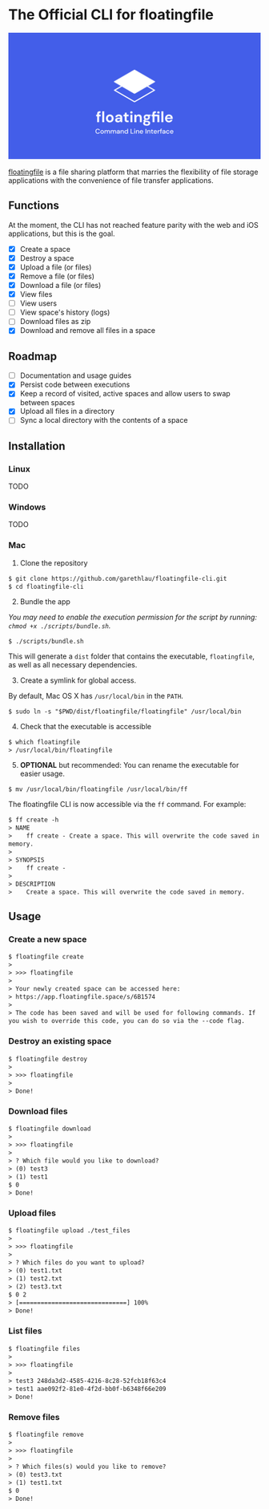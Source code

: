 # The Official CLI for floatingfile

![](/.github/assets/banner.jpg)

[floatingfile](https://floatingfile.space) is a file sharing platform that marries the flexibility of file storage applications with the convenience of file transfer applications.

## Functions

At the moment, the CLI has not reached feature parity with the web and iOS applications, but this is the goal.

- [x] Create a space
- [x] Destroy a space
- [x] Upload a file (or files)
- [x] Remove a file (or files)
- [x] Download a file (or files)
- [x] View files
- [ ] View users
- [ ] View space's history (logs)
- [ ] Download files as zip
- [x] Download and remove all files in a space

## Roadmap

- [ ] Documentation and usage guides
- [x] Persist code between executions
- [x] Keep a record of visited, active spaces and allow users to swap between spaces
- [x] Upload all files in a directory
- [ ] Sync a local directory with the contents of a space

## Installation

### Linux

TODO

### Windows

TODO

### Mac

1. Clone the repository

```
$ git clone https://github.com/garethlau/floatingfile-cli.git
$ cd floatingfile-cli
```

2. Bundle the app

_You may need to enable the execution permission for the script by running: `chmod +x ./scripts/bundle.sh`._

```
$ ./scripts/bundle.sh
```

This will generate a `dist` folder that contains the executable, `floatingfile`, as well as all necessary dependencies.

3. Create a symlink for global access.

By default, Mac OS X has `/usr/local/bin` in the `PATH`.

```
$ sudo ln -s "$PWD/dist/floatingfile/floatingfile" /usr/local/bin
```

4. Check that the executable is accessible

```
$ which floatingfile
> /usr/local/bin/floatingfile
```

5. **OPTIONAL** but recommended: You can rename the executable for easier usage.

```
$ mv /usr/local/bin/floatingfile /usr/local/bin/ff
```

The floatingfile CLI is now accessible via the `ff` command. For example:

```
$ ff create -h
> NAME
>    ff create - Create a space. This will overwrite the code saved in memory.
>
> SYNOPSIS
>    ff create -
>
> DESCRIPTION
>    Create a space. This will overwrite the code saved in memory.
```

## Usage

### Create a new space

```
$ floatingfile create
>
> >>> floatingfile
>
> Your newly created space can be accessed here:
> https://app.floatingfile.space/s/6B1574
>
> The code has been saved and will be used for following commands. If you wish to override this code, you can do so via the --code flag.
```

### Destroy an existing space

```
$ floatingfile destroy
>
> >>> floatingfile
>
> Done!
```

### Download files

```
$ floatingfile download
>
> >>> floatingfile
>
> ? Which file would you like to download?
> (0) test3
> (1) test1
$ 0
> Done!
```

### Upload files

```
$ floatingfile upload ./test_files
>
> >>> floatingfile
>
> ? Which files do you want to upload?
> (0) test1.txt
> (1) test2.txt
> (2) test3.txt
$ 0 2
> [==============================] 100%
> Done!
```

### List files

```
$ floatingfile files
>
> >>> floatingfile
>
> test3 248da3d2-4585-4216-8c28-52fcb18f63c4
> test1 aae092f2-81e0-4f2d-bb0f-b6348f66e209
> Done!
```

### Remove files

```
$ floatingfile remove
>
> >>> floatingfile
>
> ? Which files(s) would you like to remove?
> (0) test3.txt
> (1) test1.txt
$ 0
> Done!
```
